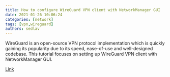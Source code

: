 ```yaml
---
title: How to configure WireGuard VPN client with NetworkManager GUI
date: 2021-01-26 10:06:24
categories: [network]
tags: [vpn,wireguard]
authors: sedlav
---
```


WireGuard is an open-source VPN protocol implementation which is quickly gaining its popularity due to its speed, ease-of-use and well-designed codebase. This tutorial focuses on setting up WireGuard VPN client with NetworkManager GUI.

[Link](https://www.xmodulo.com/wireguard-vpn-network-manager-gui.html)
